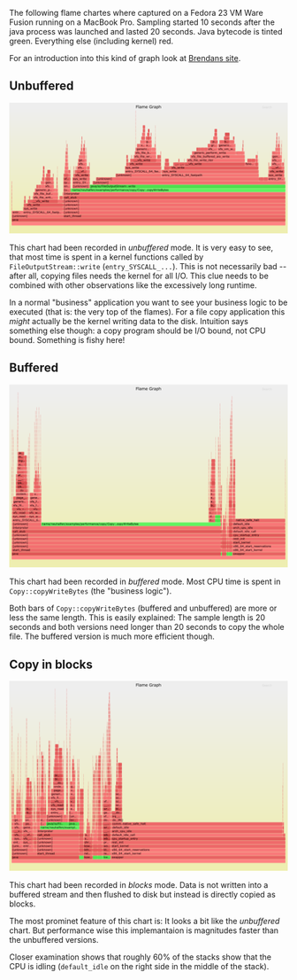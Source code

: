 The following flame chartes where captured on a Fedora 23 VM Ware Fusion running on a MacBook Pro. Sampling started 10 seconds after the java process was launched and lasted 20 seconds. Java bytecode is tinted green. Everything else (including kernel) red.

For an introduction into this kind of graph look at [Brendans site](https://github.com/brendangregg/FlameGraph).


## Unbuffered
[![unbuffered](unbuffered.png)](unbuffered.svg)

This chart had been recorded in _unbuffered_ mode. It is very easy to see, that most time is spent in a kernel functions called by `FileOutputStream::write` (`entry_SYSCALL_...`).  This is not necessarily bad -- after all, copying files needs the kernel for all I/O. This clue needs to be combined with other observations like the excessively long runtime.

In a normal "business" application you want to see your business logic to be executed (that is: the very top of the flames). For a file copy application this _might_ actually be the kernel writing data to the disk. Intuition says something else though: a copy program should be I/O bound, not CPU bound. Something is fishy here!

## Buffered
[![buffered](buffered.png)](buffered.svg)

This chart had been recorded in _buffered_ mode.  Most CPU time is spent in `Copy::copyWriteBytes` (the "business logic").

Both bars of `Copy::copyWriteBytes` (buffered and unbuffered) are more or less the same length. This is easily explained: The sample length is 20 seconds and both versions need longer than 20 seconds to copy the whole file. The buffered version is much more efficient though.

## Copy in blocks
[![in blocks](in_blocks.png)](in_blocks.svg)

This chart had been recorded in _blocks_ mode.  Data is not written into a buffered stream and then flushed to disk but instead is directly copied as blocks.

The most prominet feature of this chart is: It looks a bit like the _unbuffered_ chart. But performance wise this implemantaion is magnitudes faster than the unbuffered versions.

Closer examination shows that roughly 60% of the stacks show that the CPU is idling (`default_idle` on the right side in the middle of the stack).
